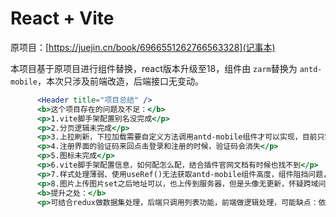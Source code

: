 # React + Vite 

原项目：[https://juejin.cn/book/6966551262766563328](记事本)

本项目基于原项目进行组件替换，react版本升级至18，组件由 `zarm`替换为 `antd-mobile`，本次只涉及前端改造，后端接口无变动。

```jsx
      <Header title="项目总结" />
      <b>这个项目存在的问题及不足：</b>
      <p>1.vite脚手架配置别名没完成</p>
      <p>2.分页逻辑未完成</p>
      <p>3.上拉刷新，下拉加载需要自定义方法调用antd-mobile组件才可以实现，目前只实现了简单的下拉刷新</p>
      <p>4.注册界面的验证码来回点击登录和注册的时候，验证码会消失</p>
      <p>5.图标未完成</p>
      <p>6.vite脚手架配置信息，如何配怎么配，结合插件官网文档有时候也找不到</p>
      <p>7.样式处理薄弱、使用useRef()无法获取antd-mobile组件高度，组件阻挡问题，加强flex布局学习</p>
      <p>8.图片上传图片set之后地址可以，也上传到服务器，但是头像无更新，怀疑跨域问题</p>
      <b>提升之处：</b>
      <p>可结合redux做数据集处理，后端只调用列表功能，前端做逻辑处理，可能缺点：依靠B端处理，响应速度是否会更慢，优点：对高并发场景减少服务器资源占用？</p>
```

